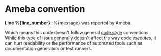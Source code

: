 # Ameba convention

**Line %{line_number}** :  %{message} was reported by Ameba.

Which means this code doesn't follow general [code style][code style] conventions.
While this type of issue generally doesn't affect the way code _executes_, it can hurt
readability or the performance of automated tools such as documentation generators or test runners.

[code style]: https://crystal-lang.org/reference/latest/conventions/coding_style.html
